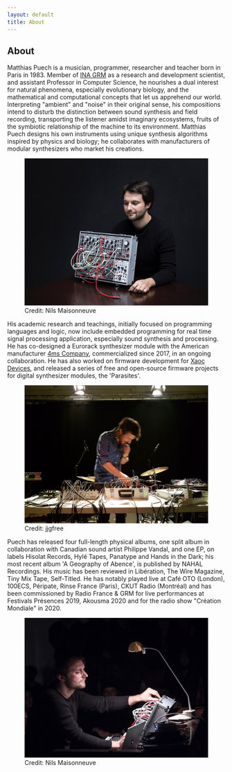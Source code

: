 ```yaml
---
layout: default
title: About
---
```


## About

Matthias Puech is a musician, programmer, researcher and teacher born
in Paris in 1983. Member of [INA GRM](https://inagrm.com/) as a
research and development scientist, and assistant Professor in
Computer Science, he nourishes a dual interest for natural phenomena,
especially evolutionary biology, and the mathematical and
computational concepts that let us apprehend our world. Interpreting
"ambient" and "noise" in their original sense, his compositions intend
to disturb the distinction between sound synthesis and field
recording, transporting the listener amidst imaginary ecosystems,
fruits of the symbiotic relationship of the machine to its
environment. Matthias Puech designs his own instruments using unique
synthesis algorithms inspired by physics and biology; he collaborates
with manufacturers of modular synthesizers who market his creations.

<figure>
  <img src="assets/img/portrait-modulaire.jpg" alt="Portrait" />
  <figcaption>Credit: Nils Maisonneuve</figcaption>
</figure>

His academic research and teachings, initially focused on programming
languages and logic, now include embedded programming for real
time signal processing application, especially sound synthesis and
processing. He has co-designed a Eurorack synthesizer module with the
American manufacturer [4ms Company](https://4mscompany.com/),
commercialized since 2017, in an ongoing collaboration. He has also
worked on firmware development for [Xaoc
Devices](http://xaocdevices.com/), and released a series of free and
open-source firmware projects for digital synthesizer modules, the
'Parasites'.

<figure>
  <img src="assets/img/portrait2.jpg" alt="Portrait" />
  <figcaption>Credit: jjgfree</figcaption>
</figure>

Puech has released four full-length physical albums, one split album
in collaboration with Canadian sound artist Philippe Vandal, and one
EP, on labels Hisolat Records, Hylé Tapes, Panatype and Hands in the
Dark; his most recent album 'A Geography of Abence', is published by
NAHAL Recordings. His music has been reviewed in Libération, The Wire
Magazine, Tiny Mix Tape, Self-Titled. He has notably played live at
Café OTO (London), 100ECS, Péripate, Rinse France (Paris), CKUT Radio
(Montréal) and has been commissioned by Radio France & GRM for live
performances at Festivals Présences 2019, Akousma 2020 and for the
radio show "Création Mondiale" in 2020.

<figure>
  <img src="assets/img/portrait-100ecs.jpg" alt="Portrait" />
  <figcaption>Credit: Nils Maisonneuve</figcaption>
</figure>
